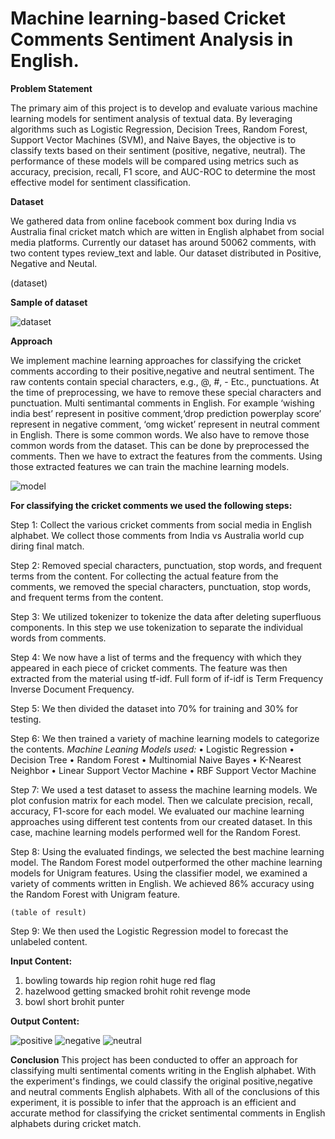 # Machine learning-based Cricket Comments Sentiment Analysis in English.

**Problem Statement**

The primary aim of this project is to develop and evaluate various machine learning models for sentiment analysis of textual data. By leveraging algorithms such as Logistic Regression, Decision Trees, Random Forest, Support Vector Machines (SVM), and Naive Bayes, the objective is to classify texts based on their sentiment (positive, negative, neutral). The performance of these models will be compared using metrics such as accuracy, precision, recall, F1 score, and AUC-ROC to determine the most effective model for sentiment classification.  


**Dataset**

We gathered data from online facebook comment box during India vs Australia final cricket match which are witten in English alphabet from social media platforms.  Currently our dataset has around 50062 comments, with two content types review_text and lable. Our dataset distributed in Positive, Negative and Neutal.

   (dataset)

**Sample of dataset**


![dataset](https://github.com/user-attachments/assets/b45beafb-86a3-48c3-b23b-172925c8dd89)

**Approach**

We implement machine learning approaches for classifying the cricket comments according to their positive,negative and neutral sentiment. The raw contents contain special characters, e.g., @, #, - Etc., punctuations. At the time of preprocessing, we have to remove these special characters and punctuation. Multi sentimantal comments in English. For example ‘wishing india best’ represent  in positive comment,‘drop prediction powerplay score’ represent  in negative comment, ‘omg wicket’ represent  in neutral comment in English. There is some common words. We also have to remove those common words from the dataset. This can be done by preprocessed the comments. Then we have to extract the features from the comments. Using those extracted features we can train the machine learning models. 


 ![model](https://github.com/user-attachments/assets/185abe7a-e8e4-4da6-a2a4-42bda5b36d7a)



**For classifying the cricket comments we used the following steps:**

Step 1: Collect the various cricket comments from social media in English alphabet. We collect those comments from India vs Australia world cup diring final match.

Step 2: Removed special characters, punctuation, stop words, and frequent terms from the content. For collecting the actual feature from the comments, we removed the special characters, punctuation, stop words, and frequent terms from the content. 

Step 3: We utilized tokenizer to tokenize the data after deleting superfluous components. In this step we use tokenization to separate the individual words from comments.

Step 4: We now have a list of terms and the frequency with which they appeared in each piece of cricket comments. The feature was then extracted from the material using tf-idf. Full form of if-idf is Term Frequency Inverse Document Frequency. 

Step 5: We then divided the dataset into 70% for training and 30% for testing. 

Step 6: We then trained a variety of machine learning models to categorize the contents. 
*Machine Leaning Models used:*
•	Logistic Regression
•	Decision Tree
•	Random Forest
•	Multinomial Naive Bayes
•	K-Nearest Neighbor
•	Linear Support Vector Machine
•	RBF Support Vector Machine

Step 7: We used a test dataset to assess the machine learning models. We plot confusion matrix for each model. Then we calculate precision, recall, accuracy, F1-score for each model. We evaluated our machine learning approaches using different test contents from our created dataset. In this case, machine learning models performed well for the Random Forest. 

Step 8: Using the evaluated findings, we selected the best machine learning model. The Random Forest model outperformed the other machine learning models for Unigram features. Using the classifier model, we examined a variety of comments written in English. We achieved 86% accuracy using the Random Forest with Unigram feature.

    (table of result)


Step 9: We then used the Logistic Regression model to forecast the unlabeled content.

**Input Content:**

1. bowling towards hip region rohit huge red flag
2. hazelwood getting smacked brohit rohit revenge mode
3. bowl short brohit punter


**Output Content:**

![positive](https://github.com/user-attachments/assets/6dcb43fb-497d-4ebe-adcf-65dba37148f7)
![negative](https://github.com/user-attachments/assets/ec749991-a358-4e9e-99ca-7903c5121aca)
![neutral](https://github.com/user-attachments/assets/5e30e0c7-c737-44d4-ae2a-f02f06346475)

**Conclusion**
This project has been conducted to offer an approach for classifying multi sentimental coments writing in the English alphabet. With the experiment's findings, we could classify the original positive,negative and neutral comments English alphabets. With all of the conclusions of this experiment, it is possible to infer that the approach is an efficient and accurate method for classifying the cricket sentimental comments in English alphabets during cricket match. 

